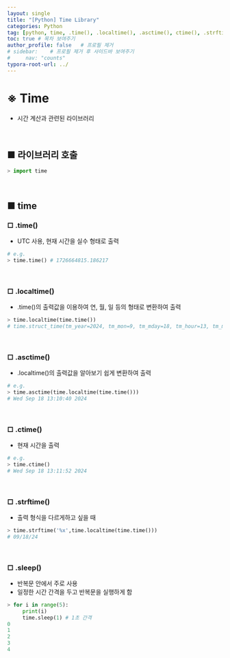 ```yaml
---
layout: single
title: "[Python] Time Library"
categories: Python
tag: [python, time, .time(), .localtime(), .asctime(), ctime(), .strftime(), .sleep()]
toc: true # 목차 보여주기
author_profile: false   # 프로필 제거
# sidebar:    # 프로필 제거 후 사이드바 보여주기
#     nav: "counts"
typora-root-url: ../
---
```


# ※ Time
- 시간 계산과 관련된 라이브러리

<br>

## ■ 라이브러리 호출

```py
> import time
```

<br>

## ■ time

### □ .time()
- UTC 사용, 현재 시간을 실수 형태로 출력

```py
# e.g.
> time.time() # 1726664815.186217
```

<br>

### □ .localtime()
- .time()의 출력값을 이용하여 연, 월, 일 등의 형태로 변환하여 출력

```py
> time.localtime(time.time())
# time.struct_time(tm_year=2024, tm_mon=9, tm_mday=18, tm_hour=13, tm_min=8, tm_sec=17, tm_wday=2, tm_yday=262, tm_isdst=0)
```

<br>

### □ .asctime()
- .localtime()의 출력값을 알아보기 쉽게 변환하여 출력

```py
# e.g.
> time.asctime(time.localtime(time.time()))
# Wed Sep 18 13:10:40 2024
```

<br>

### □ .ctime()
- 현재 시간을 출력

```py
# e.g.
> time.ctime()
# Wed Sep 18 13:11:52 2024
```

<br>

### □ .strftime()
- 출력 형식을 다르게하고 싶을 때

```py
> time.strftime('%x',time.localtime(time.time()))
# 09/18/24
```

<br>

### □ .sleep()
- 반복문 안에서 주로 사용
- 일정한 시간 간격을 두고 반복문을 실행하게 함

```py
> for i in range(5):
     print(i)
     time.sleep(1) # 1초 간격
0
1
2
3
4
```